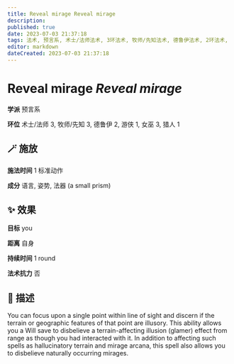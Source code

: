 ```yaml
---
title: Reveal mirage Reveal mirage
description: 
published: true
date: 2023-07-03 21:37:18
tags: 法术, 预言系, 术士/法师法术, 3环法术, 牧师/先知法术, 德鲁伊法术, 2环法术, 游侠法术, 1环法术, 女巫法术, 猎人法术
editor: markdown
dateCreated: 2023-07-03 21:37:18
---
```


# **Reveal mirage** *Reveal mirage*

**学派** 预言系 

**环位** 术士/法师 3, 牧师/先知 3, 德鲁伊 2, 游侠 1, 女巫 3, 猎人 1

## 🪄 施放

**施法时间** 1 标准动作

**成分** 语言, 姿势, 法器 (a small prism)

## ✨ 效果 

**目标** you 

**距离** 自身  

**持续时间** 1 round 

**法术抗力** 否

## 📖 描述

You can focus upon a single point within line of sight and discern if the terrain or geographic features of that point are illusory. This ability allows you a Will save to disbelieve a terrain-affecting illusion (glamer) effect from range as though you had interacted with it. In addition to affecting such spells as hallucinatory terrain and mirage arcana, this spell also allows you to disbelieve naturally occurring mirages.
    